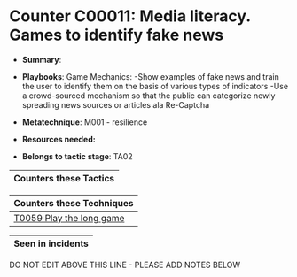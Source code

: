 # Counter C00011: Media literacy. Games to identify fake news

* **Summary**: 

* **Playbooks**: Game Mechanics:
-Show examples of fake news and train the user to identify them on the basis of various types of indicators
-Use a crowd-sourced mechanism so that the public can categorize newly spreading news sources or articles ala Re-Captcha

* **Metatechnique**: M001 - resilience

* **Resources needed:** 

* **Belongs to tactic stage**: TA02


| Counters these Tactics |
| ---------------------- |



| Counters these Techniques |
| ------------------------- |
| [T0059 Play the long game](../techniques/T0059.md) |



| Seen in incidents |
| ----------------- |


DO NOT EDIT ABOVE THIS LINE - PLEASE ADD NOTES BELOW